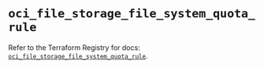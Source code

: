 # `oci_file_storage_file_system_quota_rule`

Refer to the Terraform Registry for docs: [`oci_file_storage_file_system_quota_rule`](https://registry.terraform.io/providers/hashicorp/oci/7.19.0/docs/resources/file_storage_file_system_quota_rule).
